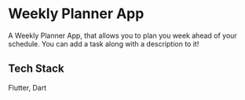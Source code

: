 
# Weekly Planner App

A Weekly Planner App, that allows you to plan you week ahead of your schedule. You can add a task along with a description to it!

## Tech Stack
 Flutter, Dart

